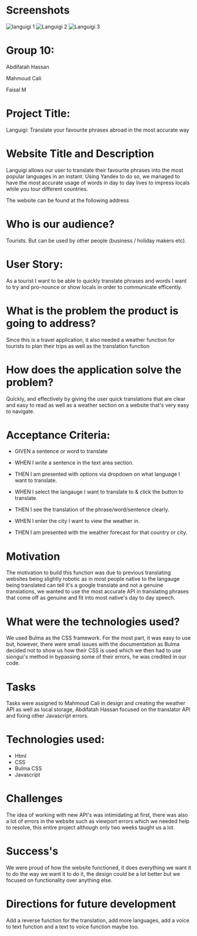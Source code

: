 # Screenshots 

![languigi 1](https://user-images.githubusercontent.com/84727085/126830861-fd844f17-d4d4-4802-bf1d-7be2c88f5eda.png)
![Languigi 2](https://user-images.githubusercontent.com/84727085/126830876-38c20ea5-6ae4-4f08-9453-904ae2116596.png)
![Languigi 3](https://user-images.githubusercontent.com/84727085/126830877-924596a2-3a36-4adc-a403-39eec801d6ed.png)

# Group 10:
Abdifatah Hassan

Mahmoud Cali

Faisal M

# Project Title:
Languigi: Translate your favourite phrases abroad in the most accurate way

# Website Title and Description
Languigi allows our user to translate their favourite phrases into the most popular languages in an instant. Using Yandex to do so, we managed to have the most accurate usage of words in day to day lives to impress locals while you tour different countries.

The website can be found at the following address

# Who is our audience?
Tourists. But can be used by other people (business / holiday makers etc).

# User Story:
As a tourist I want to be able to quickly translate phrases and words I want to try and pro-nounce or show locals in order to communicate efficently.

# What is the problem the product is going to address?
Since this is a travel application, it also needed a weather function for tourists to plan their trips as well as the translation function

# How does the application solve the problem?
Quickly, and effectively by giving the user quick translations that are clear and easy to read as well as a weather section on a website that's very easy to navigate.

# Acceptance Criteria:
* GIVEN a sentence or word to translate

* WHEN I write a sentence in the text area section.

* THEN I am presented with options via dropdown on what language I want to translate.

* WHEN I select the langauge I want to translate to & click the button to translate.

* THEN I see the translation of the phrase/word/sentence clearly.

* WHEN I enter the city I want to view the weather in.

* THEN I am presented with the weather forecast for that country or city.


# Motivation
The motivation to build this function was due to previous translating websites being slightly robotic as in most people native to the langauge being translated can tell it's a google translate and not a genuine translations, we wanted to use the most accurate API in translating phrases that come off as genuine and fit into most native's day to day speech.

# What were the technologies used?
We used Bulma as the CSS framework. For the most part, it was easy to use but, however, there were small issues with the documentation as Bulma decided not to show us how their CSS is used which we then had to use siongui's method in bypassing some of their errors, he was credited in our code.

# Tasks
Tasks were assigned to Mahmoud Cali in design and creating the weather API as well as local storage, Abdifatah Hassan focused on the translator API and fixing other Javascript errors.

# Technologies used:
* Html 
* CSS
* Bulma CSS
* Javascript

# Challenges
The idea of working with new API's was intimidating at first, there was also a lot of errors in the website such as viewport errors which we needed help to resolve, this entire project although only two weeks taught us a lot.

# Success's
We were proud of how the website functioned, it does everything we want it to do the way we want it to do it, the design could be a lot better but we focused on functionality over anything else.

# Directions for future development
Add a reverse function for the translation, add more languages, add a voice to text function and a text to voice function maybe too.
